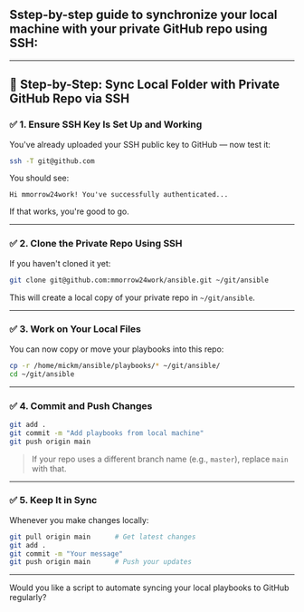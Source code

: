 ## Sstep-by-step guide to **synchronize your local machine** with your **private GitHub repo** using **SSH**:

---

## 🔧 Step-by-Step: Sync Local Folder with Private GitHub Repo via SSH

### ✅ 1. **Ensure SSH Key Is Set Up and Working**

You've already uploaded your SSH public key to GitHub — now test it:

```bash
ssh -T git@github.com
```

You should see:

```
Hi mmorrow24work! You've successfully authenticated...
```

If that works, you're good to go.

---

### ✅ 2. **Clone the Private Repo Using SSH**

If you haven't cloned it yet:

```bash
git clone git@github.com:mmorrow24work/ansible.git ~/git/ansible
```

This will create a local copy of your private repo in `~/git/ansible`.

---

### ✅ 3. **Work on Your Local Files**

You can now copy or move your playbooks into this repo:

```bash
cp -r /home/mickm/ansible/playbooks/* ~/git/ansible/
cd ~/git/ansible
```

---

### ✅ 4. **Commit and Push Changes**

```bash
git add .
git commit -m "Add playbooks from local machine"
git push origin main
```

> If your repo uses a different branch name (e.g., `master`), replace `main` with that.

---

### ✅ 5. **Keep It in Sync**

Whenever you make changes locally:

```bash
git pull origin main      # Get latest changes
git add .
git commit -m "Your message"
git push origin main      # Push your updates
```

---

Would you like a script to automate syncing your local playbooks to GitHub regularly?
